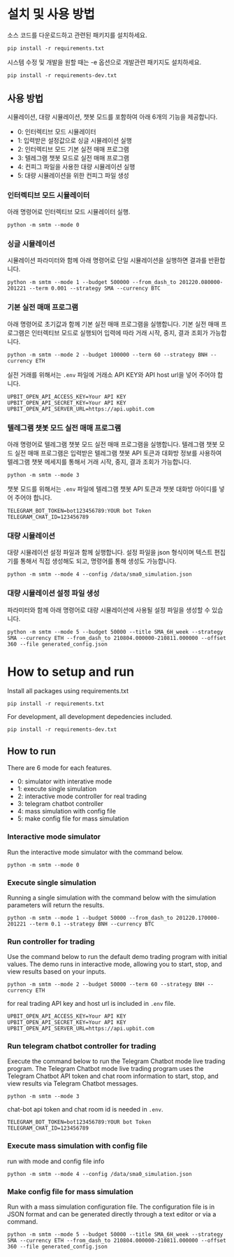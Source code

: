# 설치 및 사용 방법

소스 코드를 다운로드하고 관련된 패키지를 설치하세요.

```
pip install -r requirements.txt
```

시스템 수정 및 개발을 원할 때는 -e 옵션으로 개발관련 패키지도 설치하세요.

```
pip install -r requirements-dev.txt
```

## 사용 방법
시뮬레이션, 대량 시뮬레이션, 챗봇 모드를 포함하여 아래 6개의 기능을 제공합니다.

- 0: 인터렉티브 모드 시뮬레이터
- 1: 입력받은 설정값으로 싱글 시뮬레이션 실행
- 2: 인터렉티브 모드 기본 실전 매매 프로그램
- 3: 텔레그램 챗봇 모드로 실전 매매 프로그램
- 4: 컨피그 파일을 사용한 대량 시뮬레이션 실행
- 5: 대량 시뮬레이션을 위한 컨피그 파일 생성

### 인터렉티브 모드 시뮬레이터
아래 명령어로 인터렉티브 모드 시뮬레이터 실행.

```
python -m smtm --mode 0
```

### 싱글 시뮬레이션
시뮬레이션 파라미터와 함께 아래 명령어로 단일 시뮬레이션을 실행하면 결과를 반환합니다.

```
python -m smtm --mode 1 --budget 500000 --from_dash_to 201220.080000-201221 --term 0.001 --strategy SMA --currency BTC
```

### 기본 실전 매매 프로그램
아래 명령어로 초기값과 함께 기본 실전 매매 프로그램을 실행합니다. 기본 실전 매매 프로그램은 인터렉티브 모드로 실행되어 입력에 따라 거래 시작, 중지, 결과 조회가 가능합니다.

```
python -m smtm --mode 2 --budget 100000 --term 60 --strategy BNH --currency ETH
```

실전 거래를 위해서는 `.env` 파일에 거래소 API KEY와 API host url을 넣어 주어야 합니다.

```
UPBIT_OPEN_API_ACCESS_KEY=Your API KEY
UPBIT_OPEN_API_SECRET_KEY=Your API KEY
UPBIT_OPEN_API_SERVER_URL=https://api.upbit.com
```
### 텔레그램 챗봇 모드 실전 매매 프로그램
아래 명령어로 텔레그램 챗봇 모드 실전 매매 프로그램을 실행합니다. 텔레그램 챗봇 모드 실전 매매 프로그램은 입력받은 텔레그램 챗봇 API 토큰과 대화방 정보를 사용하여 텔레그램 챗봇 메세지를 통해서 거래 시작, 중지, 결과 조회가 가능합니다.

```
python -m smtm --mode 3
```

챗봇 모드를 위해서는 `.env` 파일에 텔레그램 챗봇 API 토큰과 챗봇 대화방 아이디를 넣어 주어야 합니다.

```
TELEGRAM_BOT_TOKEN=bot123456789:YOUR bot Token
TELEGRAM_CHAT_ID=123456789
```

### 대량 시뮬레이션
대량 시뮬레이션 설정 파일과 함께 실행합니다. 설정 파일을 json 형식이며 텍스트 편집기를 통해서 직접 생성해도 되고, 명령어를 통해 생성도 가능합니다.

```
python -m smtm --mode 4 --config /data/sma0_simulation.json
```

### 대량 시뮬레이션 설정 파일 생성
파라미터와 함께 아래 명령어로 대량 시뮬레이션에 사용될 설정 파일을 생성할 수 있습니다.

```
python -m smtm --mode 5 --budget 50000 --title SMA_6H_week --strategy SMA --currency ETH --from_dash_to 210804.000000-210811.000000 --offset 360 --file generated_config.json
```


# How to setup and run

Install all packages using requirements.txt

```
pip install -r requirements.txt
```

For development, all development depedencies included.

```
pip install -r requirements-dev.txt
```

## How to run
There are 6 mode for each features.
- 0: simulator with interative mode
- 1: execute single simulation
- 2: interactive mode controller for real trading
- 3: telegram chatbot controller
- 4: mass simulation with config file
- 5: make config file for mass simulation

### Interactive mode simulator
Run the interactive mode simulator with the command below.

```
python -m smtm --mode 0
```

### Execute single simulation
Running a single simulation with the command below with the simulation parameters will return the results.

```
python -m smtm --mode 1 --budget 50000 --from_dash_to 201220.170000-201221 --term 0.1 --strategy BNH --currency BTC
```

### Run controller for trading
Use the command below to run the default demo trading program with initial values. The demo runs in interactive mode, allowing you to start, stop, and view results based on your inputs.

```
python -m smtm --mode 2 --budget 50000 --term 60 --strategy BNH --currency ETH
```

for real trading API key and host url is included in `.env` file.

```
UPBIT_OPEN_API_ACCESS_KEY=Your API KEY
UPBIT_OPEN_API_SECRET_KEY=Your API KEY
UPBIT_OPEN_API_SERVER_URL=https://api.upbit.com
```

### Run telegram chatbot controller for trading
Execute the command below to run the Telegram Chatbot mode live trading program. The Telegram Chatbot mode live trading program uses the Telegram Chatbot API token and chat room information to start, stop, and view results via Telegram Chatbot messages.

```
python -m smtm --mode 3
```

chat-bot api token and chat room id is needed in `.env`.

```
TELEGRAM_BOT_TOKEN=bot123456789:YOUR bot Token
TELEGRAM_CHAT_ID=123456789
```

### Execute mass simulation with config file
run with mode and config file info
```
python -m smtm --mode 4 --config /data/sma0_simulation.json
```

### Make config file for mass simulation
Run with a mass simulation configuration file. The configuration file is in JSON format and can be generated directly through a text editor or via a command.

```
python -m smtm --mode 5 --budget 50000 --title SMA_6H_week --strategy SMA --currency ETH --from_dash_to 210804.000000-210811.000000 --offset 360 --file generated_config.json
```
